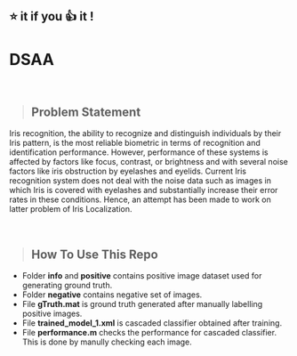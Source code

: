 ## :star: it if you :+1: it !

# DSAA

&nbsp;
&nbsp;
> ## Problem Statement
Iris recognition, the ability to recognize and distinguish individuals by their Iris
pattern, is the most reliable biometric in terms of recognition and identification
performance. However, performance of these systems is affected by factors like
focus, contrast, or brightness and with several noise factors like iris obstruction by
eyelashes and eyelids. Current Iris recognition system does not deal with the
noise data such as images in which Iris is covered with eyelashes and substantially
increase their error rates in these conditions. Hence, an attempt has been made
to work on latter problem of Iris Localization. 

&nbsp;
&nbsp;
> ## How To Use This Repo

* Folder __info__ and __positive__ contains positive image dataset used for generating ground truth.
* Folder __negative__ contains negative set of images.
* File __gTruth.mat__ is ground truth generated after manually labelling positive images.
* File __trained_model_1.xml__ is cascaded classifier obtained after training.
* File __performance.m__ checks the performance for cascaded classifier. This is done by manully checking each image.
